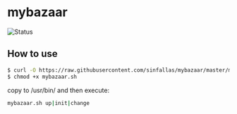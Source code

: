 mybazaar
========

![Status](https://travis-ci.org/sinfallas/mybazaar.svg) 

## How to use

```bash
$ curl -O https://raw.githubusercontent.com/sinfallas/mybazaar/master/mybazaar.sh
$ chmod +x mybazaar.sh
```
copy to /usr/bin/ and then execute:

```bash
mybazaar.sh up|init|change
```
